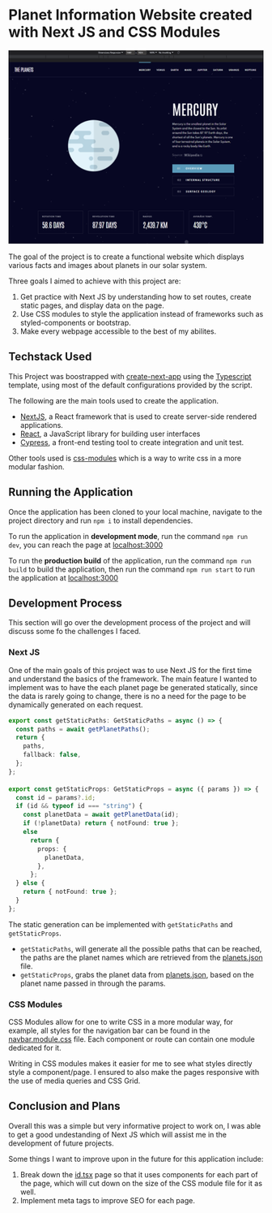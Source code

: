 # Planet Information Website created with Next JS and CSS Modules

<div align="center"><img src="./project-images/presentation.gif" width=600 alt="gif of planet being demonstrated"></div>

The goal of the project is to create a functional website which displays various facts and images about planets in our solar system.

Three goals I aimed to achieve with this project are:

1. Get practice with Next JS by understanding how to set routes, create static pages, and display data on the page.
2. Use CSS modules to style the application instead of frameworks such as styled-components or bootstrap.
3. Make every webpage accessible to the best of my abilites.

## Techstack Used

This Project was boostrapped with [create-next-app](https://nextjs.org/docs/api-reference/create-next-app) using the [Typescript](https://www.typescriptlang.org/) template, using most of the default configurations provided by the script.

The following are the main tools used to create the application.

- [NextJS](https://nextjs.org/), a React framework that is used to create server-side rendered applications.
- [React](https://reactjs.org/), a JavaScript library for building user interfaces
- [Cypress](https://docs.cypress.io/guides/overview/why-cypress), a front-end testing tool to create integration and unit test.

Other tools used is [css-modules](https://github.com/css-modules/css-modules) which is a way to write css in a more modular fashion.

## Running the Application

Once the application has been cloned to your local machine, navigate to the project directory and run `npm i` to install dependencies.

To run the application in **development mode**, run the command `npm run dev`, you can reach the page at [localhost:3000](http://localhost:3000)

To run the **production build** of the application, run the command `npm run build` to build the application, then run the command `npm run start` to run the application at [localhost:3000](http://localhost:3000)

## Development Process

This section will go over the development process of the project and will discuss some fo the challenges I faced.

### Next JS

One of the main goals of this project was to use Next JS for the first time and understand the basics of the framework. The main feature I wanted to implement was to have the each planet page be generated statically, since the data is rarely going to change, there is no a need for the page to be dynamically generated on each request.

```typescript
export const getStaticPaths: GetStaticPaths = async () => {
  const paths = await getPlanetPaths();
  return {
    paths,
    fallback: false,
  };
};

export const getStaticProps: GetStaticProps = async ({ params }) => {
  const id = params?.id;
  if (id && typeof id === "string") {
    const planetData = await getPlanetData(id);
    if (!planetData) return { notFound: true };
    else
      return {
        props: {
          planetData,
        },
      };
  } else {
    return { notFound: true };
  }
};
```

The static generation can be implemented with `getStaticPaths` and `getStaticProps`.

- `getStaticPaths`, will generate all the possible paths that can be reached, the paths are the planet names which are retrieved from the [planets.json](/public/planets.json) file.
- `getStaticProps`, grabs the planet data from [planets.json](/public/planets.json), based on the planet name passed in through the params.

### CSS Modules

CSS Modules allow for one to write CSS in a more modular way, for example, all styles for the navigation bar can be found in the [navbar.module.css](./src/components/NavBar/NavBar.module.css) file. Each component or route can contain one module dedicated for it.

Writing in CSS modules makes it easier for me to see what styles directly style a component/page. I ensured to also make the pages responsive with the use of media queries and CSS Grid.

## Conclusion and Plans

Overall this was a simple but very informative project to work on, I was able to get a good undestanding of Next JS which will assist me in the development of future projects.

Some things I want to improve upon in the future for this application include:

1. Break down the [id.tsx](./src/pages/planets/%5Bid%5D.tsx) page so that it uses components for each part of the page, which will cut down on the size of the CSS module file for it as well.
2. Implement meta tags to improve SEO for each page.
